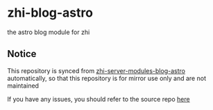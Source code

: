 # zhi-blog-astro

the astro blog module for zhi

## Notice

This repository is synced from [zhi-server-modules-blog-astro](https://github.com/terwer/zhi/tree/dev/packages/zhi-server-modules-blog-astro) automatically, so that this repository is for mirror use only and are not maintained

If you have any issues, you should refer to the source repo [here](https://github.com/terwer/zhi/tree/dev/packages/zhi-server-modules-blog-astro)